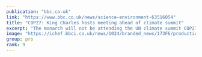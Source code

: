 ```yaml
---
publication: "bbc.co.uk"
link: "https://www.bbc.co.uk/news/science-environment-63516054"
title: "COP27: King Charles hosts meeting ahead of climate summit"
excerpt: "The monarch will not be attending the UN climate summit COP27 which starts on Sunday."
image: "https://ichef.bbci.co.uk/news/1024/branded_news/173F6/production/_127522259_cc4a554a4ecaa47c866ff99035b084e1106d4fb30_0_3000_30001000x1000.jpg"
group: pro
rank: 9
---
```

